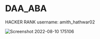 # DAA_ABA

HACKER RANK
username: amith_hathwar02

![Screenshot 2022-08-10 175106](https://user-images.githubusercontent.com/76877728/183899974-d6e63b08-290d-4704-a7af-99b07f30f928.jpg)


